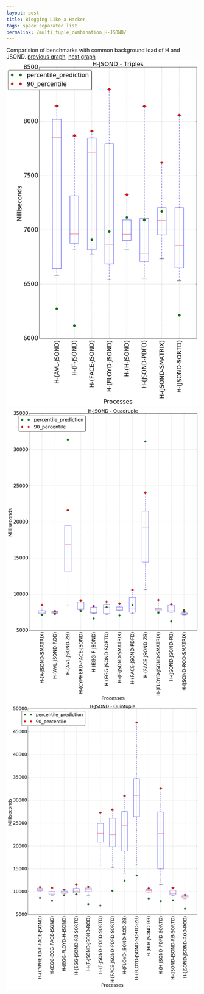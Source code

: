 ```yaml
---
layout: post
title: Blogging Like a Hacker
tags: space separated list
permalink: /multi_tuple_combination_H-JSOND/
---
```


Comparision of benchmarks with common background load of H and JSOND.
[previous graph](./multi_tuple_combination_H-H/), [next graph](./multi_tuple_combination_H-K/)
<img src="./images/triple/H/H-JSOND_box.png" alt="graph figure"><img src="./images/quadruple/H/H-JSOND_box.png" alt="graph figure"><img src="./images/quintuple/H/H-JSOND_box.png" alt="graph figure">